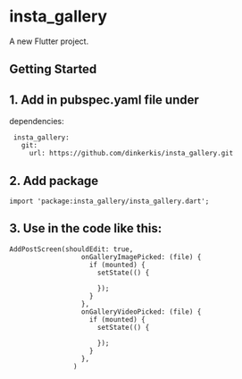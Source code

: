# insta_gallery

A new Flutter project.

## Getting Started

## 1.  Add in pubspec.yaml file under
 
 dependencies:
``` 
 insta_gallery:  
   git:  
     url: https://github.com/dinkerkis/insta_gallery.git
``` 
 
## 2. Add package

``` 
import 'package:insta_gallery/insta_gallery.dart';

``` 


## 3.  Use in the code like this: 

``` 
AddPostScreen(shouldEdit: true,
                  onGalleryImagePicked: (file) {
                    if (mounted) {
                      setState(() {

                      });
                    }
                  },
                  onGalleryVideoPicked: (file) {
                    if (mounted) {
                      setState(() {

                      });
                    }
                  },
                )
```

